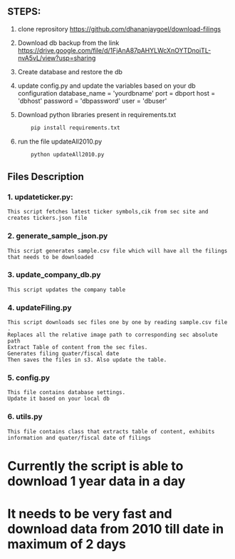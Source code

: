 ## STEPS:
1. clone reprository https://github.com/dhananjaygoel/download-filings
2. Download db backup from the link https://drive.google.com/file/d/1FjAnA87pAHYLWcXnOYTDnoiTL-nvA5vL/view?usp=sharing
3. Create database and restore the db
4. update config.py and update the variables based on your db configuration
    database_name = 'yourdbname'
    port = dbport
    host = 'dbhost'
    password = 'dbpassword'
    user = 'dbuser'

5. Download python libraries present in requirements.txt
    ```python
        pip install requirements.txt
    ```
6. run the file updateAll2010.py
    ```python
        python updateAll2010.py
    ```

## Files Description
### 1. updateticker.py:
    This script fetches latest ticker symbols,cik from sec site and creates tickers.json file


### 2. generate_sample_json.py
    This script generates sample.csv file which will have all the filings that needs to be downloaded

### 3. update_company_db.py
    This script updates the company table


### 4. updateFiling.py
    This script downloads sec files one by one by reading sample.csv file . 
    Replaces all the relative image path to corresponding sec absolute path
    Extract Table of content from the sec files.
    Generates filing quater/fiscal date
    Then saves the files in s3. Also update the table.

### 5. config.py 
    This file contains database settings.
    Update it based on your local db

### 6. utils.py 
    This file contains class that extracts table of content, exhibits information and quater/fiscal date of filings

# Currently the script is able to download 1 year data in a day
# It needs to be very fast and download data from 2010 till date in maximum of 2 days 

